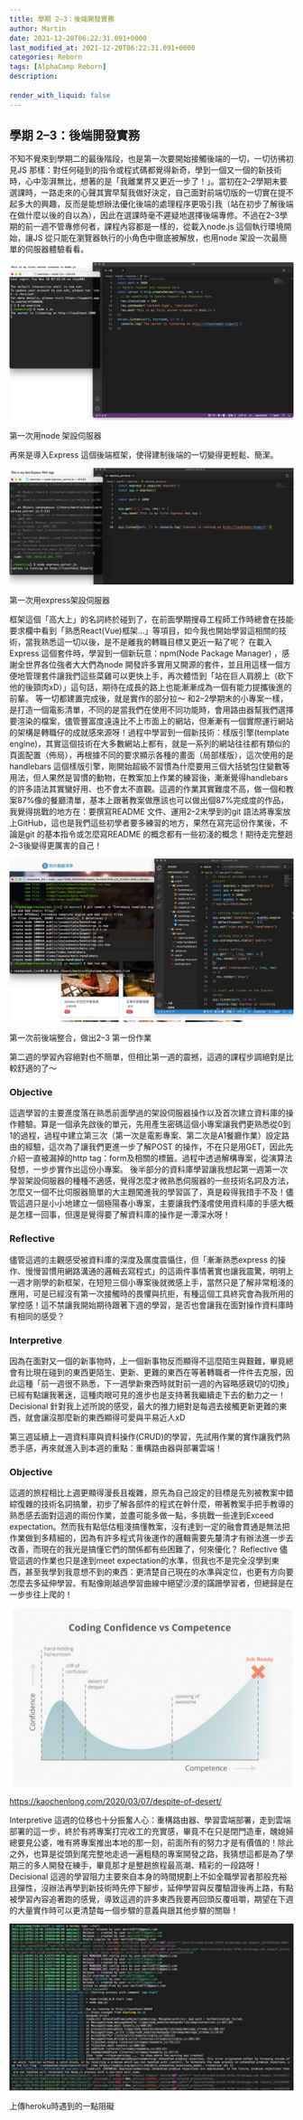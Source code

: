 ```yaml
---
title: 學期 2–3：後端開發實務
author: Martin
date: 2021-12-20T06:22:31.091+0000
last_modified_at: 2021-12-20T06:22:31.091+0000
categories: Reborn
tags: [AlphaCamp Reborn]
description: 

render_with_liquid: false
---
```


## 學期 2–3：後端開發實務

不知不覺來到學期二的最後階段，也是第一次要開始接觸後端的一切，一切彷彿初見JS 那樣：對任何碰到的指令或程式碼都覺得新奇，學到一個又一個的新技術時，心中澎湃無比，想著的是「我離業界又更近一步了！」。當初在2–2學期末要選課時，一路走來的心聲其實早幫我做好決定，自己面對前端切版的一切實在提不起多大的興趣，反而是能想辦法優化後端的處理程序更吸引我（站在初步了解後端在做什麼以後的自以為），因此在選課時毫不遲疑地選擇後端專修。不過在2–3學期的前一週不管專修何者，課程內容都是一樣的，從載入node\.js 這個執行環境開始，讓JS 從只能在瀏覽器執行的小角色中徹底被解放，也用node 架設一次最簡單的伺服器體驗看看。


![第一次用node 架設伺服器](/assets/af03abe5b1e7/1*lsk0tg5XAzMxL-heP9VEgw.png)

第一次用node 架設伺服器

再來是導入Express 這個後端框架，使得建制後端的一切變得更輕鬆、簡潔。


![第一次用express架設伺服器](/assets/af03abe5b1e7/1*TxK5zvKavKKu5KNxVBCaMw.png)

第一次用express架設伺服器

框架這個「高大上」的名詞終於碰到了，在前面學期搜尋工程師工作時總會在技能要求欄中看到「熟悉React\(Vue\)框架…」等項目，如今我也開始學習這相關的技術，當我熟悉這一切以後，是不是離我的轉職目標又更近一點了呢？
在載入Express 這個套件時，學習到一個新玩意：npm\(Node Package Manager\) ，感謝全世界各位強者大大們為node 開發許多實用又開源的套件，並且用這樣一個方便地管理套件讓我們這些菜雞可以更快上手，再次體悟到「站在巨人肩膀上（砍下他的後頸肉xD）」這句話，期待在成長的路上也能漸漸成為一個有能力提攜後進的前輩。
等一切都建置完成後，就是實作的部分拉～ 和2–2學期末的小專案一樣，是打造一個電影清單，不同的是當我們在使用不同功能時，會用路由器幫我們選擇要渲染的檔案，儘管豐富度遠遠比不上市面上的網站，但漸漸有一個實際運行網站的架構是轉職仔的成就感來源呀！過程中學習到一個新技術：樣版引擎\(template engine\)，其實這個技術在大多數網站上都有，就是一系列的網站往往都有類似的頁面配置（佈局），再根據不同的要求顯示各種的畫面（局部樣版），這次使用的是handlebars 這個樣版引擎，剛開始超級不習慣為什麼要用三個大括號包住變數等用法，但人果然是習慣的動物，在教案加上作業的練習後，漸漸覺得handlebars 的許多語法其實蠻好用、也不會太不直觀。這週的作業其實難度不高，做一個和教案87%像的餐廳清單，基本上跟著教案做應該也可以做出個87%完成度的作品，我覺得挑戰的地方在：要撰寫README 文件、運用2–2末學到的git 語法將專案放上GitHub，這也是我們這些初學者要多練習的地方，果然在寫完這份作業後，不論是git 的基本指令或怎麼寫README 的概念都有一些初淺的概念！期待走完整趟2–3後變得更厲害的自己！


![第一次前後端整合，做出2–3 第一份作業](/assets/af03abe5b1e7/1*lStXIeRnpGPpkc-u1Pw13w.png)

第一次前後端整合，做出2–3 第一份作業

第二週的學習內容絕對也不簡單，但相比第一週的震撼，這週的課程步調絕對是比較舒適的了～

### Objective
這週學習的主要進度落在熟悉前面學過的架設伺服器操作以及首次建立資料庫的操作體驗。算是一個承先啟後的單元，先用產生密碼這個小專案讓我們更熟悉從0到1的過程，過程中建立第三次（第一次是電影專案、第二次是A1餐廳作業）設定路由的經驗，這次為了讓我們更進一步了解POST 的操作，不在只是用GET，因此先介紹一直被漏掉的http tag：form及相關的標籤。過程中透過解構專案，從演算法發想，一步步實作出這份小專案。
後半部分的資料庫學習讓我想起第一週第一次學習架設伺服器的種種不適感，覺得怎麼才微熟悉伺服器的一些技術名詞及方法，怎麼又一個不比伺服器簡單的大主題闖進我的學習區了，真是殺得我措手不及！儘管這週只是小小地建立一個極陽春小專案，主要讓我們淺嚐使用資料庫的手感大概是怎樣一回事，但還是覺得要了解資料庫的操作是一潭深水呀！
### Reflective
儘管這週的主觀感受被資料庫的深度及廣度震懾住，但「漸漸熟悉express 的操作、慢慢習慣用網路溝通的邏輯去寫程式」的這兩件事情著實也讓我震驚，明明上一週才剛學的新框架，在短短三個小專案後就微感上手，當然只是了解非常粗淺的應用，可是已經沒有第一次接觸時的畏懼與抗拒，有種這個工具終究會為我所用的掌控感！這不禁讓我開始期待跟著下週的學習，是否也會讓我在面對操作資料庫時有相同的感受？
### Interpretive
因為在面對又一個的新事物時，上一個新事物反而顯得不這麼陌生與艱難，畢竟總會有比現在碰到的東西更陌生、更新、更難的東西在等著轉職者一件件去克服，因此這種「前一週很不熟悉，下一週學新東西時就對前一週的內容略感親切的切換」已經有點讓我著迷，這種肉眼可見的進步也是支持著我繼續走下去的動力之一！
Decisional
針對我上述所說的感受，最大的推力絕對是每週去接觸更新更難的東西，就會讓沒那麼新的東西顯得可愛與平易近人xD

第三週延續上一週資料庫與資料操作\(CRUD\)的學習，先試用作業的實作讓我們熟悉手感，再來就進入到本週的重點：重構路由器與部署雲端！

### Objective
這週的旅程相比上週更顯得漫長且複雜，原先為自己設定的目標是先別被教案中錯綜復雜的技術名詞搞暈，初步了解各部件的程式在幹什麼，帶著教案手把手教導的熟悉感去面對這週的兩份作業，並盡可能多做一點，多挑戰一些達到Exceed expectation。然而我有點低估粗淺搞懂教案，沒有達到一定的融會貫通是無法把作業做到多精細的，因為有許多程式背後運作的邏輯需要先釐清才有辦法進一步去改善，而現在的我光是搞懂它們的關係都有些困難了，何來優化？
Reflective
儘管這週的作業也只是達到meet expectation的水準，但我也不是完全沒學到東西，甚至我學到我意想不到的東西：更清楚自己現在的水準與定位，也更有方向要怎麼去多延伸學習。有點像剛越過學習曲線中絕望沙漠的蹣跚學習者，但總歸是在一步步往上爬的！


![[https://kaochenlong\.com/2020/03/07/despite\-of\-desert/](https://kaochenlong.com/2020/03/07/despite-of-desert/)](/assets/af03abe5b1e7/1*4ZvBBkIFsImTgd0VJSxDfA.png)

[https://kaochenlong\.com/2020/03/07/despite\-of\-desert/](https://kaochenlong.com/2020/03/07/despite-of-desert/)

Interpretive
這週的位移也十分振奮人心：重構路由器、學習雲端部署，走到雲端部署的這一步，終於有將專案打完收工的充實感，畢竟不在只是閉門造車，醜媳婦總要見公婆，唯有將專案推出本地的那一刻，前面所有的努力才是有價值的！除此之外，也算是從頭到尾完整地走過一遍粗糙的專案開發之路，我猜想這都是為了學期三的多人開發在練手，畢竟那才是整趟旅程最高潮、精彩的一段路呀！
Decisional
這週的學習阻力主要來自本身的時間規劃上不如全職學習者那般充裕且彈性，沒辦法再學到新技術時先停下腳步，延伸學習與反覆驗證後再上路，有點被學習內容追著跑的感覺，導致這週的許多東西我要再回頭反覆咀嚼，期望在下週的大量實作時可以更清楚每一個步驟的意義與跟其他步驟的關聯！


![上傳heroku時遇到的一點阻礙](/assets/af03abe5b1e7/1*3kBduLleQS897e0QMAWBuA.png)

上傳heroku時遇到的一點阻礙




